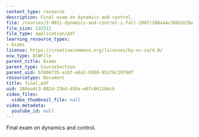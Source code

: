 ```yaml
---
content_type: resource
description: Final exam on dynamics and control.
file: /courses/2-003j-dynamics-and-control-i-fall-2007/208aa4c3002d23bd450ae6fc0611b6cb_final.pdf
file_size: 132312
file_type: application/pdf
learning_resource_types:
- Exams
license: https://creativecommons.org/licenses/by-nc-sa/4.0/
ocw_type: OCWFile
parent_title: Exams
parent_type: CourseSection
parent_uid: b7806f35-a1bf-e6a2-0308-951f8c19f8df
resourcetype: Document
title: final.pdf
uid: 208aa4c3-002d-23bd-450a-e6fc0611b6cb
video_files:
  video_thumbnail_file: null
video_metadata:
  youtube_id: null
---
```

Final exam on dynamics and control.